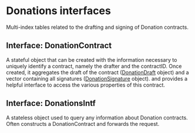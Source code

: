 # Donations interfaces

Multi-index tables related to the drafting and signing of Donation contracts.

## Interface: DonationContract

A stateful object that can be created with the information necessary to uniquely identify a contract, namely the drafter and the contractID. Once created, it aggregates the draft of the contract ([DonationDraft](../schema/DonationDraft.md) object) and a vector containing all signatures ([DonationSignature](../schema/DonationSignature.md) object). and provides a helpful interface to access the various properties of this contract.

## Interface: DonationsIntf

A stateless object used to query any information about Donation contracts. Often constructs a DonationContract and forwards the request.
